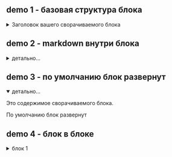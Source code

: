 ## demo 1 - базовая структура блока

<details>
  <summary>Заголовок вашего сворачиваемого блока</summary>

...

</details>


## demo 2 - markdown внутри блока

<details>
  <summary>детально...</summary>

Это содержимое сворачиваемого блока.

Вы можете поместить сюда любой **Markdown-контент**:

* Пункт 1
* Пункт 2

Пример кода:

```js
echo("Привет, мир!")
```

</details>


## demo 3 - по умолчанию блок развернут

<details open>
  <summary>детально...</summary>

Это содержимое сворачиваемого блока.

По умолчанию блок развернут

</details>


## demo 4 - блок в блоке

<details>
  <summary>блок 1</summary>

...тело блока 1

<details>
  <summary>блок 1.1</summary>

...тело блока 2

</details>

</details>
